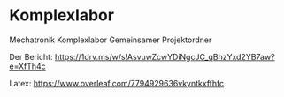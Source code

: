 # Komplexlabor
Mechatronik Komplexlabor
Gemeinsamer Projektordner

Der Bericht: https://1drv.ms/w/s!AsvuwZcwYDiNgcJC_qBhzYxd2YB7aw?e=XfTh4c

Latex: https://www.overleaf.com/7794929636vkyntkxffhfc

